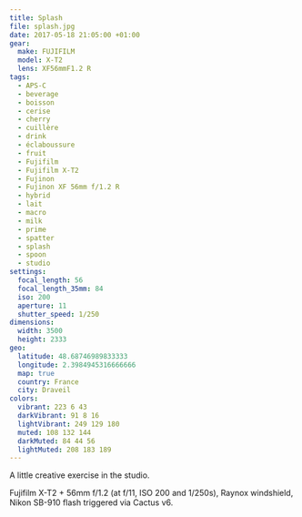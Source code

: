```yaml
---
title: Splash
file: splash.jpg
date: 2017-05-18 21:05:00 +01:00
gear:
  make: FUJIFILM
  model: X-T2
  lens: XF56mmF1.2 R
tags:
  - APS-C
  - beverage
  - boisson
  - cerise
  - cherry
  - cuillère
  - drink
  - éclaboussure
  - fruit
  - Fujifilm
  - Fujifilm X-T2
  - Fujinon
  - Fujinon XF 56mm f/1.2 R
  - hybrid
  - lait
  - macro
  - milk
  - prime
  - spatter
  - splash
  - spoon
  - studio
settings:
  focal_length: 56
  focal_length_35mm: 84
  iso: 200
  aperture: 11
  shutter_speed: 1/250
dimensions:
  width: 3500
  height: 2333
geo:
  latitude: 48.68746989833333
  longitude: 2.3984945316666666
  map: true
  country: France
  city: Draveil
colors:
  vibrant: 223 6 43
  darkVibrant: 91 8 16
  lightVibrant: 249 129 180
  muted: 108 132 144
  darkMuted: 84 44 56
  lightMuted: 208 183 189
---
```


A little creative exercise in the studio.

Fujifilm X-T2 + 56mm f/1.2 (at f/11, ISO 200 and 1/250s), Raynox windshield, Nikon SB-910 flash triggered via Cactus v6.
